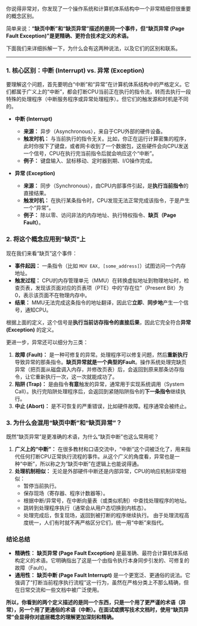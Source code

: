 你说得非常对，你发现了一个操作系统和计算机体系结构中一个非常精细但很重要的概念区别。

简单来说：**“缺页中断”和“缺页异常”描述的是同一个事件，但“缺页异常 (Page Fault Exception)”是更精确、更符合技术定义的术语。**

下面我们来详细拆解一下，为什么会有这两种说法，以及它们的区别和联系。

---

### 1. 核心区别：中断 (Interrupt) vs. 异常 (Exception)

要理解这个问题，首先要明白“中断”和“异常”在计算机体系结构中的严格定义。它们都属于广义上的“中断”，都会打断CPU当前正在执行的指令流，转而去执行一段特殊的处理程序（中断服务程序或异常处理程序）。但它们的触发源和时机是不同的。

*   **中断 (Interrupt)**
    *   **来源：** 异步（Asynchronous），来自于CPU外部的硬件设备。
    *   **触发时机：** 与当前执行的指令无关。比如，你正在运行计算密集的程序，此时你按下了键盘，或者网卡收到了一个数据包，这些硬件会向CPU发送一个信号，CPU在执行完当前指令后就会响应这个“中断”。
    *   **例子：** 键盘输入、鼠标移动、定时器到期、I/O操作完成。

*   **异常 (Exception)**
    *   **来源：** 同步（Synchronous），由CPU内部事件引起，是**执行当前指令**的直接结果。
    *   **触发时机：** 在执行某条指令时，CPU发现无法正常完成该指令，于是产生一个“异常”。
    *   **例子：** 除以零、访问非法的内存地址、执行特权指令、**缺页（Page Fault）**。

### 2. 将这个概念应用到“缺页”上

现在我们来看“缺页”这个事件：

*   **事件起因：** 一条指令（比如 `MOV EAX, [some_address]`）试图访问一个内存地址。
*   **触发过程：** CPU的内存管理单元（MMU）在转换虚拟地址到物理地址时，检查页表，发现该页面对应的页表项（PTE）中的“存在位”（Present Bit）为0，表示该页面不在物理内存中。
*   **结果：** MMU无法完成这条指令的地址翻译，因此它**立即**、**同步地**产生一个信号，通知CPU。

根据上面的定义，这个信号是**执行当前访存指令的直接后果**，因此它完全符合**异常 (Exception)** 的定义。

更进一步，异常还可以细分为三类：
1.  **故障 (Fault)：** 是一种可修复的异常。处理程序可以修复问题，然后**重新执行**导致异常的那条指令。**缺页异常就是一个典型的Fault**。操作系统处理完缺页异常（把页面从磁盘调入内存，并修改页表）后，会返回到原来那条访存指令，让它重新执行一次，这一次就能成功了。
2.  **陷阱 (Trap)：** 是由指令**有意**触发的异常，通常用于实现系统调用（System Call）。执行完陷阱处理程序后，会返回到紧随陷阱指令的**下一条指令**继续执行。
3.  **中止 (Abort)：** 是不可恢复的严重错误，比如硬件故障。程序通常会被终止。

### 3. 为什么会混用“缺页中断”和“缺页异常”？

既然“缺页异常”是更准确的术语，为什么“缺页中断”也这么常用呢？

1.  **广义上的“中断”：** 在很多教材和口语交流中，“中断”这个词被泛化了，用来指代任何打断CPU正常执行流程的事件。从这个广义的角度看，异常也是一种“中断”，所以称之为“缺页中断”在逻辑上也能说得通。
2.  **处理机制相似：** 无论是外部硬件中断还是内部异常，CPU的响应机制非常相似：
    *   暂停当前执行。
    *   保存现场（寄存器、程序计数器等）。
    *   根据中断/异常号，在中断向量表（或类似机制）中查找处理程序的地址。
    *   跳转到处理程序执行（通常会从用户态切换到内核态）。
    *   处理完成后，恢复现场，返回到被打断的程序继续执行。
    由于处理流程高度统一，人们有时就不再严格区分它们，统一用“中断”来指代。

### 结论总结

*   **精确性：** **缺页异常 (Page Fault Exception)** 是最准确、最符合计算机体系结构定义的术语。它明确指出了这是一个由指令执行本身同步引发的、可修复的故障（Fault）。
*   **通用性：** **缺页中断 (Page Fault Interrupt)** 是一个更宽泛、更通俗的说法。它强调了“打断当前程序执行流程”这一行为，虽然在严格分类上不那么精确，但在日常交流和一些文档中被广泛使用。

**所以，你看到的两个定义描述的是同一个东西，只是一个用了更严谨的术语（异常），另一个用了更通俗的术语（中断）。在面试或撰写技术文档时，使用“缺页异常”会显得你对底层概念的理解更加深刻和精确。**